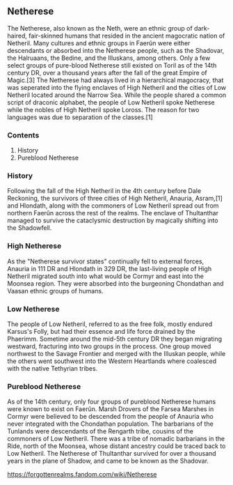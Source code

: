 ## Netherese
The Netherese, also known as the Neth, were an ethnic group of dark-haired, fair-skinned humans that resided in the ancient magocratic nation of Netheril. Many cultures and ethnic groups in Faerûn were either descendants or absorbed into the Netherese people, such as the Shadovar, the Halruaans, the Bedine, and the Illuskans, among others. Only a few select groups of pure-blood Netherese still existed on Toril as of the 14th century DR, over a thousand years after the fall of the great Empire of Magic.[3]
The Netherese had always lived in a hierarchical magocracy, that was seperated into the flying enclaves of High Netheril and the cities of Low Netheril located around the Narrow Sea. While the people shared a common script of draconic alphabet, the people of Low Netheril spoke Netherese while the nobles of High Netheril spoke Loross. The reason for two languages was due to separation of the classes.[1]


### Contents
1. History
2. Pureblood Netherese


### History
Following the fall of the High Netheril in the 4th century before Dale Reckoning, the survivors of three cities of High Netheril, Anauria, Asram,[1] and Hlondath, along with the commoners of Low Netheril spread out from northern Faerûn across the rest of the realms. The enclave of Thultanthar managed to survive the cataclysmic destruction by magically shifting into the Shadowfell.

### High Netherese
As the "Netherese survivor states" continually fell to external forces, Anauria in 111 DR and Hlondath in 329 DR, the last-living people of High Netheril migrated south into what would be Cormyr and east into the Moonsea region. They were absorbed into the burgeoning Chondathan and Vaasan ethnic groups of humans.

### Low Netherese
The people of Low Netheril, referred to as the free folk, mostly endured Karsus's Folly, but had their essence and life force drained by the Phaerimm. Sometime around the mid-5th century DR they began migrating westward, fracturing into two groups in the process. One group moved northwest to the Savage Frontier and merged with the Illuskan people, while the others went southwest into the Western Heartlands where coalesced with the native Tethyrian tribes.

### Pureblood Netherese
As of the 14th century, only four groups of pureblood Netherese humans were known to exist on Faerûn.
Marsh Drovers of the Farsea Marshes in Cormyr were believed to be descended from the people of Anauria who never integrated with the Chondathan population.
The barbarians of the Tunlands were descendants of the Rengarth tribe, cousins of the commoners of Low Netheril.
There was a tribe of nomadic barbarians in the Ride, north of the Moonsea, whose distant ancestry could be traced back to Low Netheril.
The Netherese of Thultanthar survived for over a thousand years in the plane of Shadow, and came to be known as the Shadovar.

https://forgottenrealms.fandom.com/wiki/Netherese